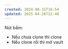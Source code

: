 ```yaml
---
created: 2024-08-31T16:54
updated: 2025-04-26T22:48
---
```

Nút bấm:
- Nếu chưa clone thì clone
- Nếu clone rồi thì mở vault
